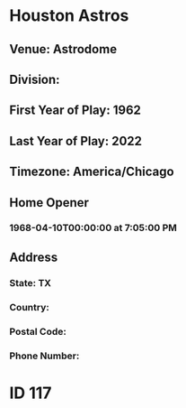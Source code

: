 # Houston Astros
## Venue: Astrodome
## Division: 
## First Year of Play: 1962
## Last Year of Play: 2022
## Timezone: America/Chicago
## Home Opener
### 1968-04-10T00:00:00 at 7:05:00 PM
## Address
### 
### State: TX
### Country: 
### Postal Code: 
### Phone Number: 
# ID 117